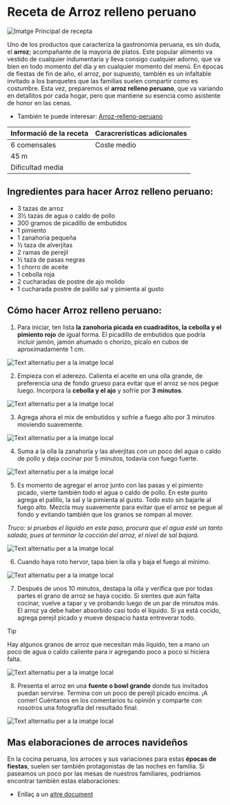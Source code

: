 # Receta de Arroz relleno peruano

![Imatge Principal de recepta](https://cdn0.recetasgratis.net/es/posts/1/7/0/arroz_relleno_peruano_77071_600.webp)

Uno de los productos que caracteriza la gastronomía peruana, es sin duda, el **arroz**; acompañante de la mayoría de platos. Este popular alimento va vestido de cualquier indumentaria y lleva consigo cualquier adorno, que va bien en todo momento del día y en cualquier momento del menú. En épocas de fiestas de fin de año, el arroz, por supuesto, también es un infaltable invitado a los banquetes que las familias suelen compartir como es costumbre. Esta vez, preparemos el **arroz relleno peruano**, que va variando en detallitos por cada hogar, pero que mantiene su esencia como asistente de honor en las cenas.

- También te puede interesar: 
[Arroz-relleno-peruano](https://www.recetasgratis.net/receta-de-arroz-arabe-peruano-77056.html)

| Informació de la receta | Caracrerísticas adicionales|
|-------------|-------------|
| 6 comensales    | Coste medio|
| 45 m    |
| Dificultad media    |

## Ingredientes para hacer Arroz relleno peruano:

- 3 tazas de arroz
- 3½ tazas de agua o caldo de pollo
- 300 gramos de picadillo de embutidos
- 1 pimiento
- 1 zanahoria pequeña
- ½ taza de alverjitas
- 2 ramas de perejil
- ½ taza de pasas negras
- 1 chorro de aceite
- 1 cebolla roja
- 2 cucharadas de postre de ajo molido
- 1 cucharada postre de palillo
sal y pimienta al gusto 

## Cómo hacer Arroz relleno peruano:
1. Para iniciar, ten lista **la zanohoria picada en cuadraditos, la cebolla y el pimiento rojo** de igual forma. El picadillo de embutidos que podría incluir jamón, jamón ahumado o chorizo, pícalo en cubos de aproximadamente 1 cm.

![Text alternatiu per a la imatge local](1.webp)

2. Empieza con el aderezo. Calienta el aceite en una olla grande, de preferencia una de fondo grueso para evitar que el arroz se nos pegue luego. Incorpora la **cebolla y el ajo** y sofríe por **3 minutos**.

![Text alternatiu per a la imatge local](2.webp)

3. Agrega ahora el mix de embutidos y sofríe a fuego alto por 3 minutos moviendo suavemente.

![Text alternatiu per a la imatge local](3.webp)

4. Suma a la olla la zanahoria y las alverjitas con un poco del agua o caldo de pollo y deja cocinar por 5 minutos, todavía con fuego fuerte.

![Text alternatiu per a la imatge local](4.webp)

5. Es momento de agregar el arroz junto con las pasas y el pimiento picado, vierte también todo el agua o caldo de pollo. En este punto agrega el palillo, la sal y la pimienta al gusto. Todo esto sin bajarle al fuego alto. Mezcla muy suavemente para evitar que el arroz se pegue al fondo y evitando también que los granos se rompan al mover.

_Truco: si pruebas el líquido en este paso, procura que el agua esté un tanto salada, pues al terminar la cocción del arroz, el nivel de sal bajará._

![Text alternatiu per a la imatge local](5.webp)

6. Cuando haya roto hervor, tapa bien la olla y baja el fuego al mínimo.

![Text alternatiu per a la imatge local](6.webp)

7. Después de unos 10 minutos, destapa la olla y verifica que por todas partes el grano de arroz se haya cocido. Si sientes que aún falta cocinar, vuelve a tapar y ve probando luego de un par de minutos más. El arroz ya debe haber absorbido casi todo el líquido. Si ya está cocido, agrega perejil picado y mueve despacio hasta entreverar todo.

> [!TIP]
> Hay algunos granos de arroz que necesitan más líquido, ten a mano un poco de agua o caldo caliente para ir agregando poco a poco si hiciera falta.

![Text alternatiu per a la imatge local](7.webp)

8. Presenta el arroz en una **fuente o bowl grande** donde tus invitados puedan servirse. Termina con un poco de perejil picado encima. ¡A comer! Cuéntanos en los comentarios tu opinión y comparte con nosotros una fotografía del resultado final.

![Text alternatiu per a la imatge local](8.webp)


## Mas elaboraciones de arroces navideños

En la cocina peruana, los arroces y sus variaciones para estas **épocas de fiestas**, suelen ser también protagonistas de las noches en familia. Si paseamos un poco por las mesas de nuestros familiares, podríamos encontrar también estas elaboraciones:

- Enllaç a un [altre document](ArrozSOS.htm)